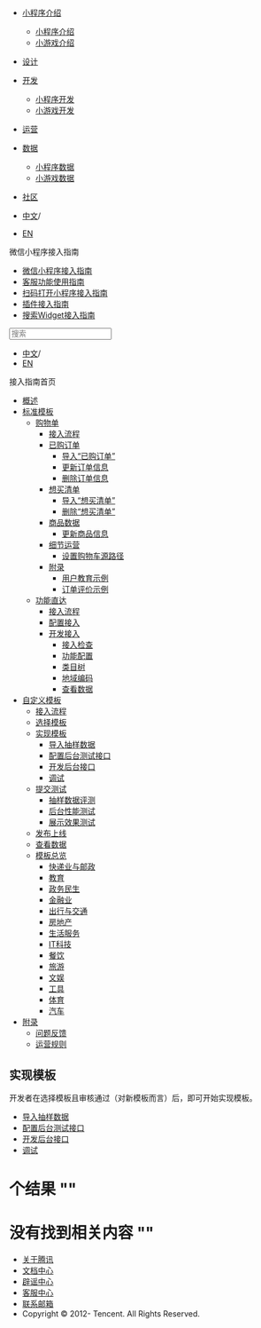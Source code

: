 <div class="book with-summary">

<div class="head">

<div class="head_box">

# [](javascript:; "_('微信公众平台 小程序')")

<div class="header_ctrls">

*   [小程序介绍](javascript:;)
    *   [小程序介绍](https://developers.weixin.qq.com/miniprogram/introduction/index.html?t=18111219)
    *   [小游戏介绍](https://developers.weixin.qq.com/minigame/introduction/index.html?t=18111219)
*   [设计](https://developers.weixin.qq.com/miniprogram/design/index.html?t=18111219)
*   [开发](javascript:;)
    *   [小程序开发](https://developers.weixin.qq.com/miniprogram/dev/index.html?t=18111219)
    *   [小游戏开发](https://developers.weixin.qq.com/minigame/dev/index.html?t=18111219)
*   [运营](https://developers.weixin.qq.com/miniprogram/product/index.html?t=18111219)
*   [数据](javascript:;)
    *   [小程序数据](https://developers.weixin.qq.com/miniprogram/analysis/index.html?t=18111219)
    *   [小游戏数据](https://developers.weixin.qq.com/minigame/analysis/index.html?t=18111219)
*   [社区](https://developers.weixin.qq.com/)

*   [中文](https://developers.weixin.qq.com/miniprogram/introduction/widget/custom/quickstart/implement/index.html?t=18111219)<span class="split-line">/</span>
*   [EN](https://developers.weixin.qq.com/miniprogram/en/introduction/widget/custom/quickstart/implement/index.html?t=18111219)

</div>

</div>

</div>

<div class="sub_nav_box">

<div class="sub_nav_inner">

<div class="book-summary-opr" id="js-book-summary-opr"><a class="book-summary-btn"></a></div>

<div class="top_sub_nav">

<div class="top_title_wap"><span class="icon_title icon_doc"></span>

微信小程序接入指南

</div>

*   [微信小程序接入指南](../../../../)
*   [客服功能使用指南](../../../../custom.html)
*   [扫码打开小程序接入指南](../../../../qrcode.html)
*   [插件接入指南](../../../../plugin.html)
*   [搜索Widget接入指南](../../../)

</div>

<div id="book-search-input" role="search">

<form><label for="search-input" class="search-icon" id="js-search-icon"></label><input type="text" id="search-input" name="search-input" placeholder="搜索"> </form>

</div>

*   [中文](https://developers.weixin.qq.com/miniprogram/introduction/widget/custom/quickstart/implement/index.html?t=18111219)<span class="split-line">/</span>
*   [EN](https://developers.weixin.qq.com/miniprogram/en/introduction/widget/custom/quickstart/implement/index.html?t=18111219)

</div>

</div>

<div class="book-summary">

<div class="book-summary-home" id="js-summary-home"><a><span class="icon_home_s icon_doc"></span><span class="s_title_2">接入指南首页</span></a></div>

<nav role="navigation">

*   [概述](../../../)
*   [标准模板](../../../)
    *   [购物单](../../../order/)
        *   [接入流程](../../../order/guide/guide.html)
        *   [已购订单](../../../order/quickstart/orderlist/import.html)
            *   [导入“已购订单”](../../../order/quickstart/orderlist/import.html)
            *   [更新订单信息](../../../order/quickstart/orderlist/update.html)
            *   [删除订单信息](../../../order/quickstart/orderlist/delete.html)
        *   [想买清单](../../../order/quickstart/cartlist/import.html)
            *   [导入“想买清单”](../../../order/quickstart/cartlist/import.html)
            *   [删除“想买清单”](../../../order/quickstart/cartlist/delete.html)
        *   [商品数据](../../../order/quickstart/goods/update.html)
            *   [更新商品信息](../../../order/quickstart/goods/update.html)
        *   [细节运营](../../../order/quickstart/manage/shoppingcart_path.html)
            *   [设置购物车源路径](../../../order/quickstart/manage/shoppingcart_path.html)
        *   [附录](../../../order/quickstart/example/userteach.html)
            *   [用户教育示例](../../../order/quickstart/example/userteach.html)
            *   [订单评价示例](../../../order/quickstart/example/ordercomment.html)
    *   [功能直达](../../../func-widget/)
        *   [接入流程](../../../func-widget/guide/overview.html)
        *   [配置接入](../../../func-widget/guide/)
        *   [开发接入](../../../func-widget/quickstart/)
            *   [接入检查](../../../func-widget/quickstart/apply.html)
            *   [功能配置](../../../func-widget/quickstart/submit.html)
            *   [类目树](../../../func-widget/quickstart/category.html)
            *   [地域编码](../../../func-widget/quickstart/citycode.html)
            *   [查看数据](../../../func-widget/quickstart/data.html)
*   [自定义模板](../../)
    *   [接入流程](../../guide/overview.html)
    *   [选择模板](../apply/pick.html)
    *   [实现模板](.)
        *   [导入抽样数据](./import/)
        *   [配置后台测试接口](./testconfig.html)
        *   [开发后台接口](./server/overview.html)
        *   [调试](./debug.html)
    *   [提交测试](../test/)
        *   [抽样数据评测](../test/datatest.html)
        *   [后台性能测试](../test/stresstest.html)
        *   [展示效果测试](../test/uitest.html)
    *   [发布上线](../release.html)
    *   [查看数据](../dataview/)
    *   [模板总览](../../../template/custom.html)
        *   [快递业与邮政](../../../template/class/1.html)
        *   [教育](../../../template/class/8.html)
        *   [政务民生](../../../template/class/52.html)
        *   [金融业](../../../template/class/99.html)
        *   [出行与交通](../../../template/class/110.html)
        *   [房地产](../../../template/class/135.html)
        *   [生活服务](../../../template/class/150.html)
        *   [IT科技](../../../template/class/210.html)
        *   [餐饮](../../../template/class/220.html)
        *   [旅游](../../../template/class/231.html)
        *   [文娱](../../../template/class/275.html)
        *   [工具](../../../template/class/287.html)
        *   [体育](../../../template/class/674.html)
        *   [汽车](../../../template/class/882.html)
*   [附录](../../../appendix/feedback.html)
    *   [问题反馈](../../../appendix/feedback.html)
    *   [运营规则](../../../appendix/rule.html)

</nav>

</div>

<div class="book-body">

<div class="body-inner">

<div class="page-wrapper" tabindex="-1" role="main">

<div class="page-inner">

<div id="book-search-results">

<div class="search-noresults">

<section class="normal markdown-section">

# 实现模板

开发者在选择模板且审核通过（对新模板而言）后，即可开始实现模板。

*   [导入抽样数据](import/index.html)
*   [配置后台测试接口](testconfig.html)
*   [开发后台接口](server/overview.html)
*   [调试](debug.html)

</section>

</div>

<div class="search-results">

<div class="has-results">

# <span class="search-results-count"></span>个结果 "<span class="search-query"></span>"

</div>

<div class="no-results">

# 没有找到相关内容 "<span class="search-query"></span>"

</div>

</div>

</div>

</div>

</div>

<div class="foot" id="footer">

*   [关于腾讯](https://www.tencent.com/)
*   [文档中心](https://developers.weixin.qq.com/miniprogram/introduction/index.html)
*   [辟谣中心](https://mp.weixin.qq.com/cgi-bin/opshowpage?action=dispelinfo)
*   [客服中心](https://kf.qq.com/product/wx_xcx.html)
*   [联系邮箱](mailto:weixinmp@qq.com)
*   Copyright © 2012-<span id="s_copyright_year"></span> Tencent. All Rights Reserved.

</div>

</div>

[](../apply/pick.html)[](../test/)</div>

</div>